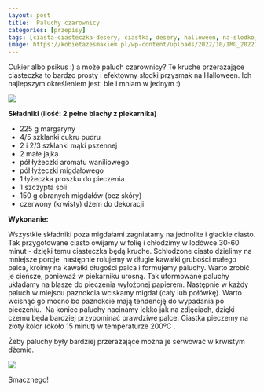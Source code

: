 ```yaml
---
layout: post
title:  Paluchy czarownicy
categories: [przepisy]
tags: [ciasta-ciasteczka-desery, ciastka, desery, halloween, na-slodko, przepisy]
image: https://kobietazesmakiem.pl/wp-content/uploads/2022/10/IMG_20221016_133843.jpg
---
```

Cukier albo psikus :) a może paluch czarownicy? Te kruche przerażające ciasteczka to bardzo prosty i efektowny słodki przysmak na Halloween. Ich najlepszym określeniem jest: ble i mniam w jednym :)

![](https://kobietazesmakiem.pl/wp-content/uploads/2022/10/IMG_20221015_195445-300x169.jpg)

**Składniki (ilość: 2 pełne blachy z piekarnika)**
* 225 g margaryny
* 4/5 szklanki cukru pudru
* 2 i 2/3 szklanki mąki pszennej
* 2 małe jajka
* pół łyżeczki aromatu waniliowego
* pół łyżeczki migdałowego
* 1 łyżeczka proszku do pieczenia
* 1 szczypta soli
* 150 g obranych migdałów (bez skóry)
* czerwony (krwisty) dżem do dekoracji


**Wykonanie:**

Wszystkie składniki poza migdałami zagniatamy na jednolite i gładkie ciasto. Tak przygotowane ciasto owijamy w folię i chłodzimy w lodówce 30-60 minut - dzięki temu ciasteczka będą kruche. Schłodzone ciasto dzielimy na mniejsze porcje, następnie rolujemy w długie kawałki grubości małego palca, kroimy na kawałki długości palca i formujemy paluchy. Warto zrobić je cieńsze, ponieważ w piekarniku urosną. Tak uformowane paluchy układamy na blasze do pieczenia wyłożonej papierem. Następnie w każdy paluch w miejscu paznokcia wciskamy migdał (cały lub połówkę). Warto wcisnąć go mocno bo paznokcie mają tendencję do wypadania po pieczeniu.  Na koniec paluchy nacinamy lekko jak na zdjęciach, dzięki czemu będa bardziej przypominać prawdziwe palce. Ciastka pieczemy na złoty kolor (około 15 minut) w temperaturze 200ºC .

Żeby paluchy były bardziej przerażające można je serwować w krwistym dżemie.

![](https://kobietazesmakiem.pl/wp-content/uploads/2022/10/IMG_20221016_133843-222x300.jpg)

Smacznego!
    